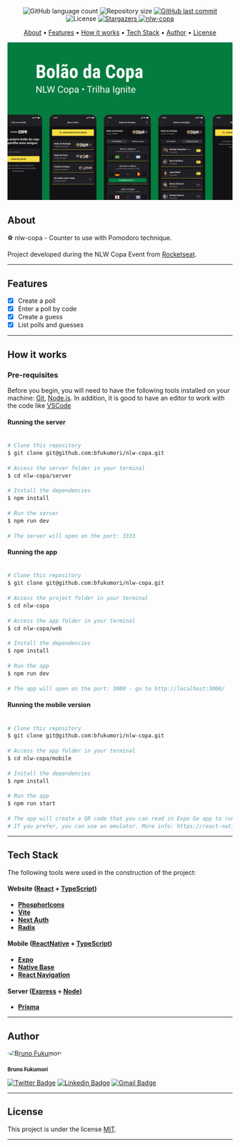 
<p align="center">
  <img alt="GitHub language count" src="https://img.shields.io/github/languages/count/bfukumori/nlw-copa?color=%2304D361">

  <img alt="Repository size" src="https://img.shields.io/github/repo-size/bfukumori/nlw-copa">
 
  <a href="https://github.com/bfukumori/nlw-copa/commits/master">
    <img alt="GitHub last commit" src="https://img.shields.io/github/last-commit/bfukumori/nlw-copa">
  </a>
    
   <img alt="License" src="https://img.shields.io/badge/license-MIT-brightgreen">
   <a href="https://github.com/bfukumori/nlw-copa/stargazers">
    <img alt="Stargazers" src="https://img.shields.io/github/stars/bfukumori/nlw-copa?style=social">
  </a>

  <a href="https://nlw-copa-rho.vercel.app/">
    <img alt="nlw-copa" src="https://img.shields.io/badge/nlw-copa-%237159c1?style=flat&logo=ghost">
  </a>
</p>

<p align="center">
  <a href="#about">About</a> •
  <a href="#features">Features</a> •
  <a href="#how-it-works">How it works</a> • 
  <a href="#tech-stack">Tech Stack</a> • 
  <a href="#author">Author</a> • 
  <a href="#user-content-license">License</a>
</p>

<div align="center"> 
	<img alt="nlw-copa" title="#nlw-copa" src="./.github/banner.png" />
</div>

## About

⚽ nlw-copa - Counter to use with Pomodoro technique.

Project developed during the NLW Copa Event from [Rocketseat](https://www.rocketseat.com.br).

---

## Features

- [x] Create a poll
- [x] Enter a poll by code
- [x] Create a guess
- [x] List polls and guesses

---

## How it works

### Pre-requisites

Before you begin, you will need to have the following tools installed on your machine:
[Git](https://git-scm.com), [Node.js](https://nodejs.org/en/).
In addition, it is good to have an editor to work with the code like [VSCode](https://code.visualstudio.com/)

#### Running the server

```bash

# Clone this repository
$ git clone git@github.com:bfukumori/nlw-copa.git

# Access the server folder in your terminal
$ cd nlw-copa/server

# Install the dependencies
$ npm install

# Run the server
$ npm run dev

# The server will open on the port: 3333

```

#### Running the app

```bash

# Clone this repository
$ git clone git@github.com:bfukumori/nlw-copa.git

# Access the project folder in your terminal
$ cd nlw-copa

# Access the app folder in your terminal
$ cd nlw-copa/web

# Install the dependencies
$ npm install

# Run the app
$ npm run dev

# The app will open on the port: 3000 - go to http://localhost:3000/

```

#### Running the mobile version

```bash

# Clone this repository
$ git clone git@github.com:bfukumori/nlw-copa.git

# Access the app folder in your terminal
$ cd nlw-copa/mobile

# Install the dependencies
$ npm install

# Run the app
$ npm run start

# The app will create a QR code that you can read in Expo Go app to run in your mobile device.
# If you prefer, you can use an emulator. More info: https://react-native.rocketseat.dev/

```

---

## Tech Stack

The following tools were used in the construction of the project:

#### **Website**  ([React](https://reactjs.org/)  +  [TypeScript](https://www.typescriptlang.org/))

- **[PhosphorIcons](https://phosphoricons.com/)**
- **[Vite](https://vitejs.dev/)**
- **[Next Auth](https://next-auth.js.org/)**
- **[Radix](https://www.radix-ui.com/)**

#### **Mobile**  ([ReactNative](https://reactnative.dev/)  +  [TypeScript](https://www.typescriptlang.org/))

- **[Expo](https://docs.expo.dev/)**
- **[Native Base](https://nativebase.io/)**
- **[React Navigation](https://reactnavigation.org/)**

#### **Server**  ([Express](https://expressjs.com/pt-br/)  +  [Node](https://nodejs.org/en/))

- **[Prisma](https://www.prisma.io/)**

---
## Author

<a href="https://www.facebook.com/bruno.fukumori.9/">
 <img style="border-radius: 50%;" src="https://avatars.githubusercontent.com/u/82473580?v=4" width="100px;" alt="Bruno Fukumori"/>
 <br />
  
 <sub><b>Bruno Fukumori</b></sub></a> <a href="https://www.facebook.com/bruno.fukumori.9/" title="facebook"></a>
 <br />

[![Twitter Badge](https://img.shields.io/badge/-Twitter-1ca0f1?style=flat-square&labelColor=1ca0f1&logo=twitter&logoColor=white&link=https://twitter.com/hi_fukujp)](https://twitter.com/hi_fukujp) [![Linkedin Badge](https://img.shields.io/badge/-Linkedin-blue?style=flat-square&logo=Linkedin&logoColor=white&link=https://www.linkedin.com/in/bfukumori/)](https://www.linkedin.com/in/bfukumori/) 
[![Gmail Badge](https://img.shields.io/badge/-Gmail-c14438?style=flat-square&logo=Gmail&logoColor=white&link=mailto:brunofukumori@gmail.com)](mailto:brunofukumori@gmail.com)

---

## License

This project is under the license [MIT](./LICENSE).

---
